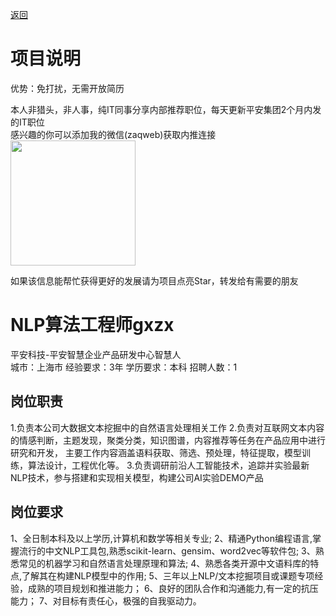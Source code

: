 [返回](../../)

# 项目说明

优势：免打扰，无需开放简历

本人非猎头，非人事，纯IT同事分享内部推荐职位，每天更新平安集团2个月内发的IT职位  
感兴趣的你可以添加我的微信(zaqweb)获取内推连接  
<img src="https://github.com/zaqweb/PA-IT-JOBS/blob/master/WechatICode.jpeg"  height="200" width="200">

如果该信息能帮忙获得更好的发展请为项目点亮Star，转发给有需要的朋友

# NLP算法工程师gxzx
平安科技-平安智慧企业产品研发中心智慧人  
城市：上海市 经验要求：3年 学历要求：本科  招聘人数：1

## 岗位职责
1.负责本公司大数据文本挖掘中的自然语言处理相关工作
2.负责对互联网文本内容的情感判断，主题发现，聚类分类，知识图谱，内容推荐等任务在产品应用中进行研究和开发，
主要工作内容涵盖语料获取、筛选、预处理，特征提取，模型训练，算法设计，工程优化等。
3.负责调研前沿人工智能技术，追踪并实验最新NLP技术，参与搭建和实现相关模型，构建公司AI实验DEMO产品

## 岗位要求
1、全日制本科及以上学历,计算机和数学等相关专业;
2、精通Python编程语言,掌握流行的中文NLP工具包,熟悉scikit-learn、gensim、word2vec等软件包;
3、熟悉常见的机器学习和自然语言处理原理和算法;
4、熟悉各类开源中文语料库的特点,了解其在构建NLP模型中的作用;
5、三年以上NLP/文本挖掘项目或课题专项经验，成熟的项目规划和推进能力；
6、良好的团队合作和沟通能力,有一定的抗压能力；
7、对目标有责任心，极强的自我驱动力。




